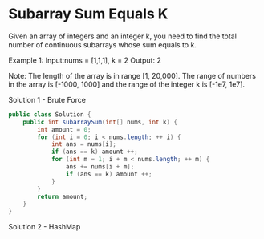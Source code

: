 # Subarray Sum Equals K

Given an array of integers and an integer k, you need to find the total number of continuous subarrays whose sum equals to k.

Example 1:
Input:nums = [1,1,1], k = 2
Output: 2

Note:
The length of the array is in range [1, 20,000].
The range of numbers in the array is [-1000, 1000] and the range of the integer k is [-1e7, 1e7].

Solution 1 - Brute Force
```java
public class Solution {
    public int subarraySum(int[] nums, int k) {
        int amount = 0;
        for (int i = 0; i < nums.length; ++ i) {
            int ans = nums[i];
            if (ans == k) amount ++;
            for (int m = 1; i + m < nums.length; ++ m) {
                ans += nums[i + m];
                if (ans == k) amount ++;
            }
        }
        return amount;
    }
}
```
Solution 2 - HashMap
